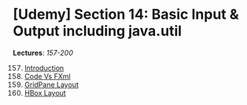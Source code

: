# [Udemy] Section 14: Basic Input & Output including java.util

__Lectures__: _157-200_

157. [Introduction]()<br/>
158. [Code Vs FXml]()<br/>
159. [GridPane Layout]()<br/>
160. [HBox Layout]()<br/>
